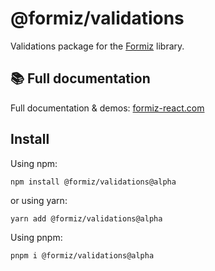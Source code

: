 # @formiz/validations

Validations package for the [Formiz](https://formiz-react.com) library.

## 📚 Full documentation

Full documentation & demos: [formiz-react.com](https://formiz-react.com)

## Install

Using npm:

```
npm install @formiz/validations@alpha
```

or using yarn:

```
yarn add @formiz/validations@alpha
```

Using pnpm:

```
pnpm i @formiz/validations@alpha
```
